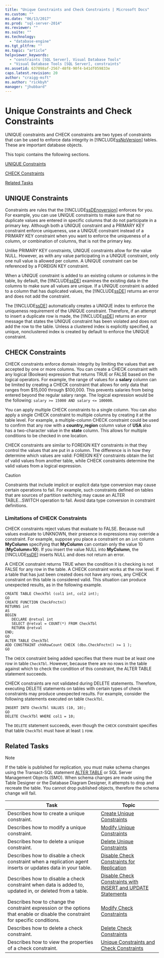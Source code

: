 ```yaml
---
title: "Unique Constraints and Check Constraints | Microsoft Docs"
ms.custom: ""
ms.date: "06/13/2017"
ms.prod: "sql-server-2014"
ms.reviewer: ""
ms.suite: ""
ms.technology: 
  - "database-engine"
ms.tgt_pltfrm: ""
ms.topic: "article"
helpviewer_keywords: 
  - "constraints [SQL Server], Visual Database Tools"
  - "Visual Database Tools [SQL Server], constraints"
ms.assetid: 637098af-2567-48f8-90f4-b41df059833e
caps.latest.revision: 20
author: "craigg-msft"
ms.author: "rickbyh"
manager: "jhubbard"
---
```

# Unique Constraints and Check Constraints
  UNIQUE constraints and CHECK constraints are two types of constraints that can be used to enforce data integrity in [!INCLUDE[ssNoVersion](../../includes/ssnoversion-md.md)] tables. These are important database objects.  
  
 This topic contains the following sections.  
  
 [UNIQUE Constraints](#Unique)  
  
 [CHECK Constraints](#Check)  
  
 [Related Tasks](#Tasks)  
  
##  <a name="Unique"></a> UNIQUE Constraints  
 Constraints are rules that the [!INCLUDE[ssDEnoversion](../../includes/ssdenoversion-md.md)] enforces for you. For example, you can use UNIQUE constraints to make sure that no duplicate values are entered in specific columns that do not participate in a primary key. Although both a UNIQUE constraint and a PRIMARY KEY constraint enforce uniqueness, use a UNIQUE constraint instead of a PRIMARY KEY constraint when you want to enforce the uniqueness of a column, or combination of columns, that is not the primary key.  
  
 Unlike PRIMARY KEY constraints, UNIQUE constraints allow for the value NULL. However, as with any value participating in a UNIQUE constraint, only one null value is allowed per column. A UNIQUE constraint can be referenced by a FOREIGN KEY constraint.  
  
 When a UNIQUE constraint is added to an existing column or columns in the table, by default, the [!INCLUDE[ssDE](../../includes/ssde-md.md)] examines the existing data in the columns to make sure all values are unique. If a UNIQUE constraint is added to a column that has duplicated values, the [!INCLUDE[ssDE](../../includes/ssde-md.md)] returns an error and does not add the constraint.  
  
 The [!INCLUDE[ssDE](../../includes/ssde-md.md)] automatically creates a UNIQUE index to enforce the uniqueness requirement of the UNIQUE constraint. Therefore, if an attempt to insert a duplicate row is made, the [!INCLUDE[ssDE](../../includes/ssde-md.md)] returns an error message that states the UNIQUE constraint has been violated and does not add the row to the table. Unless a clustered index is explicitly specified, a unique, nonclustered index is created by default to enforce the UNIQUE constraint.  
  
##  <a name="Check"></a> CHECK Constraints  
 CHECK constraints enforce domain integrity by limiting the values that are accepted by one or more columns. You can create a CHECK constraint with any logical (Boolean) expression that returns TRUE or FALSE based on the logical operators. For example, the range of values for a **salary** column can be limited by creating a CHECK constraint that allows for only data that ranges from $15,000 through $100,000. This prevents salaries from being entered beyond the regular salary range. The logical expression would be the following: `salary >= 15000 AND salary <= 100000`.  
  
 You can apply multiple CHECK constraints to a single column. You can also apply a single CHECK constraint to multiple columns by creating it at the table level. For example, a multiple-column CHECK constraint could be used to confirm that any row with a **country_region** column value of **USA** also has a two-character value in the **state** column. This allows for multiple conditions to be checked in one location.  
  
 CHECK constraints are similar to FOREIGN KEY constraints in that they control the values that are put in a column. The difference is in how they determine which values are valid: FOREIGN KEY constraints obtain the list of valid values from another table, while CHECK constraints determine the valid values from a logical expression.  
  
> [!CAUTION]  
>  Constraints that include implicit or explicit data type conversion may cause certain operations to fail. For example, such constraints defined on tables that are sources of partition switching may cause an ALTER TABLE...SWITCH operation to fail. Avoid data type conversion in constraint definitions.  
  
### Limitations of CHECK Constraints  
 CHECK constraints reject values that evaluate to FALSE. Because null values evaluate to UNKNOWN, their presence in expressions may override a constraint. For example, suppose you place a constraint on an `int` column **MyColumn** specifying that **MyColumn** can contain only the value 10 (**MyColumn=10**). If you insert the value NULL into **MyColumn**, the [!INCLUDE[ssDE](../../includes/ssde-md.md)] inserts NULL and does not return an error.  
  
 A CHECK constraint returns TRUE when the condition it is checking is not FALSE for any row in the table. A CHECK constraint works at the row level. If a table that has just been created does not have any rows, any CHECK constraint on this table is considered valid. This situation can produce unexpected results, as in the following example.  
  
```  
CREATE TABLE CheckTbl (col1 int, col2 int);  
GO  
CREATE FUNCTION CheckFnctn()  
RETURNS int  
AS   
BEGIN  
   DECLARE @retval int  
   SELECT @retval = COUNT(*) FROM CheckTbl  
   RETURN @retval  
END;  
GO  
ALTER TABLE CheckTbl  
ADD CONSTRAINT chkRowCount CHECK (dbo.CheckFnctn() >= 1 );  
GO  
```  
  
 The `CHECK` constraint being added specifies that there must be at least one row in table `CheckTbl`. However, because there are no rows in the table against which to check the condition of this constraint, the ALTER TABLE statement succeeds.  
  
 CHECK constraints are not validated during DELETE statements. Therefore, executing DELETE statements on tables with certain types of check constraints may produce unexpected results. For example, consider the following statements executed on table `CheckTbl`.  
  
```  
INSERT INTO CheckTbl VALUES (10, 10);  
GO  
DELETE CheckTbl WHERE col1 = 10;  
```  
  
 The `DELETE` statement succeeds, even though the `CHECK` constraint specifies that table `CheckTbl` must have at least `1` row.  
  
##  <a name="Tasks"></a> Related Tasks  
  
> [!NOTE]  
>  If the table is published for replication, you must make schema changes using the Transact-SQL statement [ALTER TABLE](../Topic/ALTER%20TABLE%20\(Transact-SQL\).md) or SQL Server Management Objects (SMO). When schema changes are made using the Table Designer or the Database Diagram Designer, it attempts to drop and recreate the table. You cannot drop published objects, therefore the schema change will fail.  
  
|Task|Topic|  
|----------|-----------|  
|Describes how to create a unique constraint.|[Create Unique Constraints](../../2014/database-engine/create-unique-constraints.md)|  
|Describes how to modify a unique constraint.|[Modify Unique Constraints](../../2014/database-engine/modify-unique-constraints.md)|  
|Describes how to delete a unique constraint.|[Delete Unique Constraints](../../2014/database-engine/delete-unique-constraints.md)|  
|Describes how to disable a check constraint when a replication agent inserts or updates data in your table.|[Disable Check Constraints for Replication](../../2014/database-engine/disable-check-constraints-for-replication.md)|  
|Describes how to disable a check constraint when data is added to, updated in, or deleted from a table.|[Disable Check Constraints with INSERT and UPDATE Statements](../../2014/database-engine/disable-check-constraints-with-insert-and-update-statements.md)|  
|Describes how to change the constraint expression or the options that enable or disable the constraint for specific conditions.|[Modify Check Constraints](../../2014/database-engine/modify-check-constraints.md)|  
|Describes how to delete a check constraint.|[Delete Check Constraints](../../2014/database-engine/delete-check-constraints.md)|  
|Describes how to view the properties of a check constraint.|[Unique Constraints and Check Constraints](../../2014/database-engine/unique-constraints-and-check-constraints.md)|  
  
  